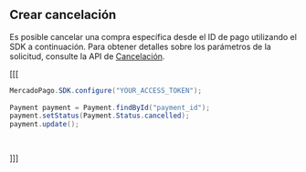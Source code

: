 ## Crear cancelación

Es posible cancelar una compra específica desde el ID de pago utilizando el SDK a continuación. Para obtener detalles sobre los parámetros de la solicitud, consulte la API de [Cancelación](https://www.mercadopago[FAKER][URL][DOMAIN]/developers/es/reference/chargebacks/_payments_payment_id/put).

[[[
```java
MercadoPago.SDK.configure("YOUR_ACCESS_TOKEN");
 
Payment payment = Payment.findById("payment_id");
payment.setStatus(Payment.Status.cancelled);
payment.update();

 
```
]]]